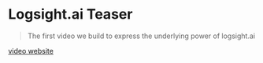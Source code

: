 Logsight.ai Teaser 
==================

> The first video we build to express the underlying power of logsight.ai

[video website](https://www.youtube.com/embed/IOFzTcprv_k ':include :type=iframe width=440px height=300px')
